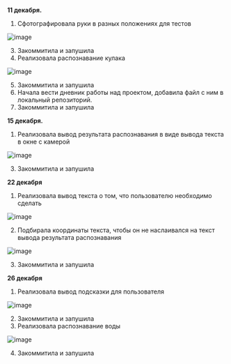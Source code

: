 **11 декабря.** 
1. Сфотографировала руки в разных положениях для тестов

![image](https://user-images.githubusercontent.com/74818186/147041570-c43bed00-cedc-4b2e-8043-091f14249b5f.png)

3. Закоммитила и запушила
4. Реализовала распознавание кулака

![image](https://user-images.githubusercontent.com/74818186/147041530-e92fb2b7-7c78-45cb-a28a-79a189e64e53.png)

5. Закоммитила и запушила
6. Начала вести дневник работы над проектом, добавила файл с ним в локальный репозиторий. 
7. Закоммитила и запушила

**15 декабря.**
1. Реализовала вывод результата распознавания в виде вывода текста в окне с камерой

![image](https://user-images.githubusercontent.com/74818186/147041593-054a451b-ecf9-415d-8bb8-defd8149c6ed.png)

3. Закоммитила и запушила

**22 декабря**
1. Реализовала вывод текста о том, что пользователю необходимо сделать

![image](https://user-images.githubusercontent.com/74818186/147046724-7a7c2fc8-6ddd-4c6e-bdba-dfa9db96dfe1.png)

2. Подбирала координаты текста, чтобы он не наслаивался на текст вывода результата распознавания

![image](https://user-images.githubusercontent.com/74818186/147046995-00a4776f-ef45-40d5-ae69-011ffe60f1b5.png)

3. Закоммитила и запушила

**26 декабря**
1. Реализовала вывод подсказки для пользователя

![image](https://user-images.githubusercontent.com/74818186/147410775-3d310beb-6b00-4ae4-953a-7dacef55f3b4.png)

2. Закоммитила и запушила
3. Реализовала распознавание воды

![image](https://user-images.githubusercontent.com/74818186/147415230-fcc4b26c-c8da-4521-a1dd-0ea21f5c3133.png)

4. Закоммитила и запушила